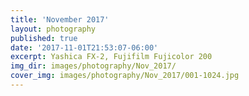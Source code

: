 ```yaml
---
title: 'November 2017'
layout: photography
published: true
date: '2017-11-01T21:53:07-06:00'
excerpt: Yashica FX-2, Fujifilm Fujicolor 200
img_dir: images/photography/Nov_2017/
cover_img: images/photography/Nov_2017/001-1024.jpg
---
```

